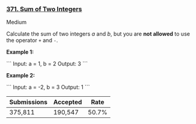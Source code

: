### [371. Sum of Two Integers](https://leetcode.com/problems/sum-of-two-integers/)

Medium

Calculate the sum of two integers _a_ and _b_, but you are __not allowed__ to use the operator `` + `` and `` - ``.

<div>
<p><strong>Example 1:</strong></p>
```
Input: a = <span id="example-input-1-1">1</span>, b = <span id="example-input-1-2">2</span>
Output: <span id="example-output-1">3</span>
```
<div>
<p><strong>Example 2:</strong></p>
```
Input: a = -<span id="example-input-2-1">2</span>, b = <span id="example-input-2-2">3</span>
Output: 1
```
</div>
</div>

| Submissions    | Accepted     | Rate   |
| -------------- | ------------ | ------ |
| 375,811 | 190,547 | 50.7% |